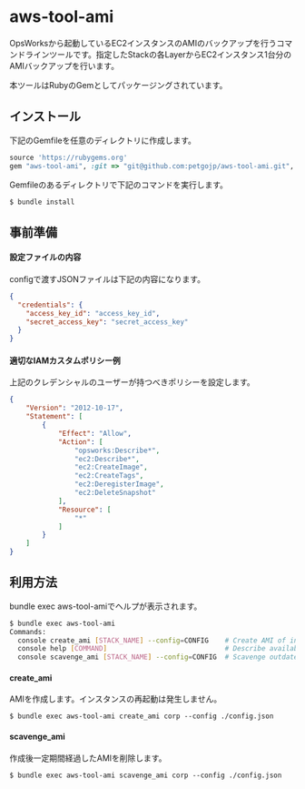 # aws-tool-ami

OpsWorksから起動しているEC2インスタンスのAMIのバックアップを行うコマンドラインツールです。指定したStackの各LayerからEC2インスタンス1台分のAMIバックアップを行います。

本ツールはRubyのGemとしてパッケージングされています。

## インストール

下記のGemfileを任意のディレクトリに作成します。

```ruby
source 'https://rubygems.org'
gem "aws-tool-ami", :git => "git@github.com:petgojp/aws-tool-ami.git", :branch => "master"
```

Gemfileのあるディレクトリで下記のコマンドを実行します。

```bash
$ bundle install
```

## 事前準備

#### 設定ファイルの内容

configで渡すJSONファイルは下記の内容になります。

```json
{
  "credentials": {
    "access_key_id": "access_key_id",
    "secret_access_key": "secret_access_key"
  }
}
```

#### 適切なIAMカスタムポリシー例

上記のクレデンシャルのユーザーが持つべきポリシーを設定します。

```json
{
    "Version": "2012-10-17",
    "Statement": [
        {
            "Effect": "Allow",
            "Action": [
                "opsworks:Describe*",
                "ec2:Describe*",
                "ec2:CreateImage",
                "ec2:CreateTags",
                "ec2:DeregisterImage",
                "ec2:DeleteSnapshot"
            ],
            "Resource": [
                "*"
            ]
        }
    ]
}
```

## 利用方法

bundle exec aws-tool-amiでヘルプが表示されます。

```bash
$ bundle exec aws-tool-ami
Commands:
  console create_ami [STACK_NAME] --config=CONFIG    # Create AMI of instances which belongs to specified stack
  console help [COMMAND]                             # Describe available commands or one specific command
  console scavenge_ami [STACK_NAME] --config=CONFIG  # Scavenge outdated AMIs which belongs to specified stack
```

#### create_ami

AMIを作成します。インスタンスの再起動は発生しません。

```
$ bundle exec aws-tool-ami create_ami corp --config ./config.json
```

#### scavenge_ami

作成後一定期間経過したAMIを削除します。

```
$ bundle exec aws-tool-ami scavenge_ami corp --config ./config.json
```
